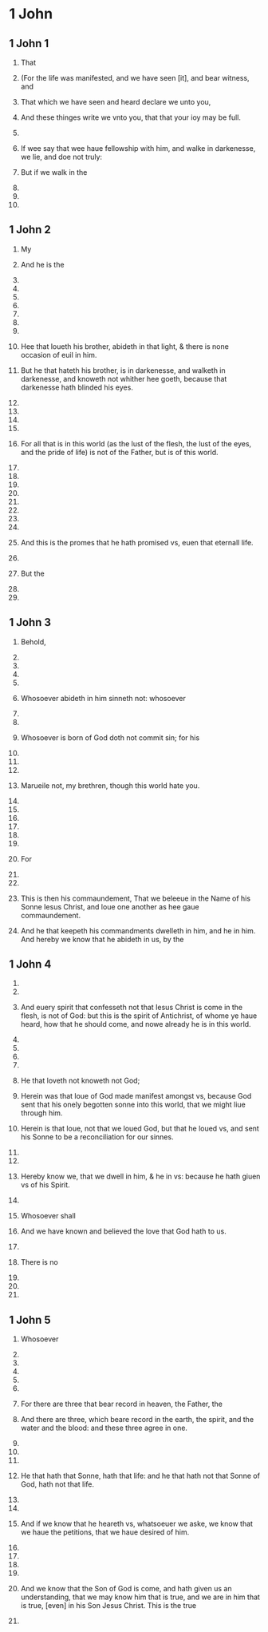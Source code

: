 # 1 John

## 1 John 1

1. That 

2. (For the life was manifested, and we have seen [it], and bear witness, and 

3. That which we have seen and heard declare we unto you, 

4. And these thinges write we vnto you, that that your ioy may be full.

5. 
          

6. If wee say that wee haue fellowship with him, and walke in darkenesse, we lie, and doe not truly:

7. But if we walk in the 

8. 
          

9. 
          

10. 
          

## 1 John 2

1. My 

2. And he is the 

3. 
          

4. 
          

5. 
          

6. 
          

7. 
          

8. 
          

9. 
          

10. Hee that loueth his brother, abideth in that light, & there is none occasion of euil in him.

11. But he that hateth his brother, is in darkenesse, and walketh in darkenesse, and knoweth not whither hee goeth, because that darkenesse hath blinded his eyes.

12. 
          

13. 
          

14. 
          

15. 
          

16. For all that is in this world (as the lust of the flesh, the lust of the eyes, and the pride of life) is not of the Father, but is of this world.

17. 
          

18. 
          

19. 
          

20. 
          

21. 
          

22. 
          

23. 
          

24. 
          

25. And this is the promes that he hath promised vs, euen that eternall life.

26. 
          

27. But the 

28. 
          

29. 
          

## 1 John 3

1. Behold, 

2. 
          

3. 
          

4. 
          

5. 
          

6. Whosoever abideth in him sinneth not: whosoever 

7. 
          

8. 
          

9. Whosoever is born of God doth not commit sin; for his 

10. 
          

11. 
          

12. 
          

13. Marueile not, my brethren, though this world hate you.

14. 
          

15. 
          

16. 
          

17. 
          

18. 
          

19. 
          

20. For 

21. 
          

22. 
          

23. This is then his commaundement, That we beleeue in the Name of his Sonne Iesus Christ, and loue one another as hee gaue commaundement.

24. And he that keepeth his commandments dwelleth in him, and he in him. And hereby we know that he abideth in us, by the 

## 1 John 4

1. 
          

2. 
          

3. And euery spirit that confesseth not that Iesus Christ is come in the flesh, is not of God: but this is the spirit of Antichrist, of whome ye haue heard, how that he should come, and nowe already he is in this world.

4. 
          

5. 
          

6. 
          

7. 
          

8. He that loveth not knoweth not God; 

9. Herein was that loue of God made manifest amongst vs, because God sent that his onely begotten sonne into this world, that we might liue through him.

10. Herein is that loue, not that we loued God, but that he loued vs, and sent his Sonne to be a reconciliation for our sinnes.

11. 
          

12. 
          

13. Hereby know we, that we dwell in him, & he in vs: because he hath giuen vs of his Spirit.

14. 
          

15. Whosoever shall 

16. And we have known and believed the love that God hath to us. 

17. 
          

18. There is no 

19. 
          

20. 
          

21. 
          

## 1 John 5

1. Whosoever 

2. 
          

3. 
          

4. 
          

5. 
          

6. 
          

7. For there are three that bear record in heaven, the Father, the 

8. And there are three, which beare record in the earth, the spirit, and the water and the blood: and these three agree in one.

9. 
          

10. 
          

11. 
          

12. He that hath that Sonne, hath that life: and he that hath not that Sonne of God, hath not that life.

13. 
          

14. 
          

15. And if we know that he heareth vs, whatsoeuer we aske, we know that we haue the petitions, that we haue desired of him.

16. 
          

17. 
          

18. 
          

19. 
          

20. And we know that the Son of God is come, and hath given us an understanding, that we may know him that is true, and we are in him that is true, [even] in his Son Jesus Christ. This is the true 

21. 
          

